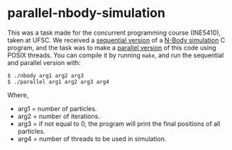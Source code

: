 # parallel-nbody-simulation

This was a task made for the concurrent programming course (INE5410), taken at
UFSC. We received a [sequential version](nbody.c) of a [N-Body
simulation](https://en.wikipedia.org/wiki/N-body_simulation) C program, and the
task was to make a [parallel version](parallel/parallel.c) of this code using
POSIX threads.  You can compile it by running `make`, and run the sequential
and parallel version with:
```
$ ./nbody arg1 arg2 arg3
$ ./parallel arg1 arg2 arg3 arg4
```
Where,
* arg1 = number of particles.
* arg2 = number of iterations.
* arg3 = if not equal to 0, the program will print the final positions of all
  particles.
* arg4 = number of threads to be used in simulation.
